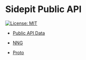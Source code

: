 # Sidepit Public API

[![License: MIT](https://img.shields.io/badge/License-MIT-yellow.svg)](https://opensource.org/licenses/MIT)

- [Public API Data](https://github.com/sidepit/Public-API-Data/blob/main/README.md)

- [NNG](education/README_NNG.md)
- [Proto](education/README_PROTO.md)